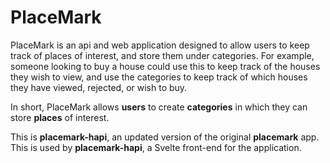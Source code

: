 # PlaceMark
PlaceMark is an api and web application designed to allow users to keep track of places of interest, and store them under categories.
For example, someone looking to buy a house could use this to keep track of the houses they wish to view, and use the categories
to keep track of which houses they have viewed, rejected, or wish to buy.

In short, PlaceMark allows **users** to create **categories** in which they can store **places** of interest.

This is **placemark-hapi**, an updated version of the original **placemark** app. This is used by **placemark-hapi**, a Svelte front-end for the application.

